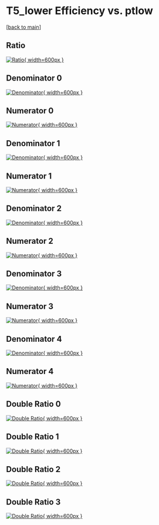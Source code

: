 # T5_lower Efficiency vs. ptlow

[[back to main](./)]



## Ratio

[![Ratio](../mtv/var/T5_lower_base_11_-1_eff_ptlow.png){ width=600px }](../mtv/var/T5_lower_base_11_-1_eff_ptlow.pdf)

## Denominator 0

[![Denominator](../mtv/den/T5_lower_base_11_-1_eff_ptlow_den0.png){ width=600px }](../mtv/den/T5_lower_base_11_-1_eff_ptlow_den0.pdf)

## Numerator 0

[![Numerator](../mtv/num/T5_lower_base_11_-1_eff_ptlow_num0.png){ width=600px }](../mtv/num/T5_lower_base_11_-1_eff_ptlow_num0.pdf)

## Denominator 1

[![Denominator](../mtv/den/T5_lower_base_11_-1_eff_ptlow_den1.png){ width=600px }](../mtv/den/T5_lower_base_11_-1_eff_ptlow_den1.pdf)

## Numerator 1

[![Numerator](../mtv/num/T5_lower_base_11_-1_eff_ptlow_num1.png){ width=600px }](../mtv/num/T5_lower_base_11_-1_eff_ptlow_num1.pdf)

## Denominator 2

[![Denominator](../mtv/den/T5_lower_base_11_-1_eff_ptlow_den2.png){ width=600px }](../mtv/den/T5_lower_base_11_-1_eff_ptlow_den2.pdf)

## Numerator 2

[![Numerator](../mtv/num/T5_lower_base_11_-1_eff_ptlow_num2.png){ width=600px }](../mtv/num/T5_lower_base_11_-1_eff_ptlow_num2.pdf)

## Denominator 3

[![Denominator](../mtv/den/T5_lower_base_11_-1_eff_ptlow_den3.png){ width=600px }](../mtv/den/T5_lower_base_11_-1_eff_ptlow_den3.pdf)

## Numerator 3

[![Numerator](../mtv/num/T5_lower_base_11_-1_eff_ptlow_num3.png){ width=600px }](../mtv/num/T5_lower_base_11_-1_eff_ptlow_num3.pdf)

## Denominator 4

[![Denominator](../mtv/den/T5_lower_base_11_-1_eff_ptlow_den4.png){ width=600px }](../mtv/den/T5_lower_base_11_-1_eff_ptlow_den4.pdf)

## Numerator 4

[![Numerator](../mtv/num/T5_lower_base_11_-1_eff_ptlow_num4.png){ width=600px }](../mtv/num/T5_lower_base_11_-1_eff_ptlow_num4.pdf)

## Double Ratio 0

[![Double Ratio](../mtv/ratio/T5_lower_base_11_-1_eff_ptlow_ratio0.png){ width=600px }](../mtv/ratio/T5_lower_base_11_-1_eff_ptlow_ratio0.pdf)

## Double Ratio 1

[![Double Ratio](../mtv/ratio/T5_lower_base_11_-1_eff_ptlow_ratio1.png){ width=600px }](../mtv/ratio/T5_lower_base_11_-1_eff_ptlow_ratio1.pdf)

## Double Ratio 2

[![Double Ratio](../mtv/ratio/T5_lower_base_11_-1_eff_ptlow_ratio2.png){ width=600px }](../mtv/ratio/T5_lower_base_11_-1_eff_ptlow_ratio2.pdf)

## Double Ratio 3

[![Double Ratio](../mtv/ratio/T5_lower_base_11_-1_eff_ptlow_ratio3.png){ width=600px }](../mtv/ratio/T5_lower_base_11_-1_eff_ptlow_ratio3.pdf)

